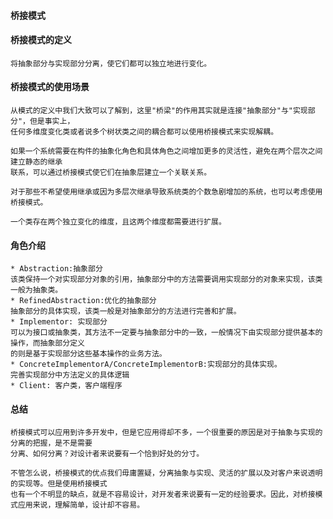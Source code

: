 #### 桥接模式
 
#### 桥接模式的定义
    将抽象部分与实现部分分离，使它们都可以独立地进行变化。
    
#### 桥接模式的使用场景
    从模式的定义中我们大致可以了解到，这里"桥梁"的作用其实就是连接"抽象部分"与"实现部分"，但是事实上，
    任何多维度变化类或者说多个树状类之间的耦合都可以使用桥接模式来实现解耦。 
     
    如果一个系统需要在构件的抽象化角色和具体角色之间增加更多的灵活性，避免在两个层次之间建立静态的继承
    联系，可以通过桥接模式使它们在抽象层建立一个关联关系。
       
    对于那些不希望使用继承或因为多层次继承导致系统类的个数急剧增加的系统，也可以考虑使用桥接模式。
     
    一个类存在两个独立变化的维度，且这两个维度都需要进行扩展。
     
#### 角色介绍
    * Abstraction:抽象部分
    该类保持一个对实现部分对象的引用，抽象部分中的方法需要调用实现部分的对象来实现，该类一般为抽象类。
    * RefinedAbstraction:优化的抽象部分
    抽象部分的具体实现，该类一般是对抽象部分的方法进行完善和扩展。
    * Implementor: 实现部分
    可以为接口或抽象类，其方法不一定要与抽象部分中的一致，一般情况下由实现部分提供基本的操作，而抽象部分定义
    的则是基于实现部分这些基本操作的业务方法。
    * ConcreteImplementorA/ConcreteImplementorB:实现部分的具体实现。
    完善实现部分中方法定义的具体逻辑
    * Client: 客户类，客户端程序
    
#### 总结
    桥接模式可以应用到许多开发中，但是它应用得却不多，一个很重要的原因是对于抽象与实现的分离的把握，是不是需要
    分离、如何分离？对设计者来说要有一个恰到好处的分寸。
     
    不管怎么说，桥接模式的优点我们毋庸置疑，分离抽象与实现、灵活的扩展以及对客户来说透明的实现等。但是使用桥接模式
    也有一个不明显的缺点，就是不容易设计，对开发者来说要有一定的经验要求。因此，对桥接模式应用来说，理解简单，设计却不容易。